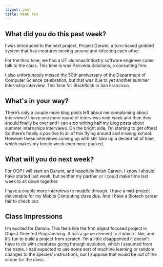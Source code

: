 ```yaml
---
layout: post
title: Week Ten
---
```



## What did you do this past week?
I was introduced to the next project, Project Darwin, a turn-based gridded system that has creatures moving around and infecting each other. 

For the third time, we had a UT alumnus/industry software engineer come talk to the class. This time is was Pariveda Solutions, a consulting firm. 

I also unfortunately missed the 50th anniversary of the Department of Computer Science celebration, but that was due to yet another summer internship interview. This time for BlackRock in San Francisco. 

## What's in your way?
There’s only a couple more blog posts left about me complaining about interviews! I have one more round of interviews next week and then they should finally be over and I can stop writing half my blog posts about summer internships interviews. On the bright side, I’m starting to get offers! So there’s finally a positive to all of this flying around and missing school. However these interviews coming up with still take up a decent bit of time, which makes my hectic week even more packed.

## What will you do next week?
For OOP I will start on Darwin, and hopefully finish Darwin. I know I should have started last week, but neither my partner or I could make time last week to sit down together. 

I have a couple more interviews to muddle through. I have a mid-project deliverable for my Mobile Computing class due. And I have a Biotech career fair to check out.

## Class Impressions
I’m excited for Darwin. This feels like the first object focused project in Object Oriented Programming. It has a game element to it which I like, and it’s fun to build a project from scratch. I’m a little disappointed it doesn’t have to do with creatures going through evolution, which I assumed from the name. I had expected to use some sort of machine learning or random changes to the species’ instructions, but I suppose that would be out of the scope for the class.
